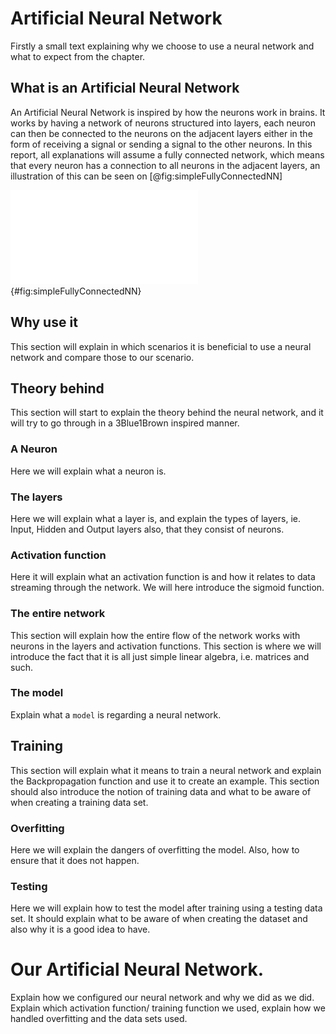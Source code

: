 # Artificial Neural Network

Firstly a small text explaining why we choose to use a neural network and what to expect from the chapter.

## What is an Artificial Neural Network  
An Artificial Neural Network is inspired by how the neurons work in brains. It works by having a network of neurons structured into layers, each neuron can then be connected to the neurons on the adjacent layers either in the form of receiving a signal or sending a signal to the other neurons. In this report, all explanations will assume a fully connected network, which means that every neuron has a connection to all neurons in the adjacent layers, an illustration of this can be seen on [@fig:simpleFullyConnectedNN]

![A example of a fully connected Neural Network](report/assets/pictures/nn/6.pdf){#fig:simpleFullyConnectedNN}

## Why use it
This section will explain in which scenarios it is beneficial to use a neural network and compare those to our scenario.

## Theory behind
This section will start to explain the theory behind the neural network, and it will try to go through in a 3Blue1Brown inspired manner.

### A Neuron
Here we will explain what a neuron is.

### The layers
Here we will explain what a layer is, and explain the types of layers, ie. Input, Hidden and Output layers also, that they consist of neurons.

### Activation function
Here it will explain what an activation function is and how it relates to data streaming through the network. We will here introduce the sigmoid function.

### The entire network
This section will explain how the entire flow of the network works with neurons in the layers and activation functions. This section is where we will introduce the fact that it is all just simple linear algebra, i.e. matrices and such.

### The model
Explain what a `model` is regarding a neural network.

## Training
This section will explain what it means to train a neural network and explain the Backpropagation function and use it to create an example. This section should also introduce the notion of training data and what to be aware of when creating a training data set.

### Overfitting
Here we will explain the dangers of overfitting the model. Also, how to ensure that it does not happen.

### Testing
Here we will explain how to test the model after training using a testing data set. It should explain what to be aware of when creating the dataset and also why it is a good idea to have.

# Our Artificial Neural Network.
Explain how we configured our neural network and why we did as we did. Explain which activation function/ training function we used, explain how we handled overfitting and the data sets used. 